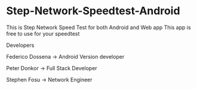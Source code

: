 # Step-Network-Speedtest-Android
This is Step Network Speed Test for both Android and Web app 
This app is free to use for your speedtest

Developers

Federico Dossena -> Android Version developer 

Peter Donkor -> Full Stack Developer

Stephen Fosu -> Network Engineer

